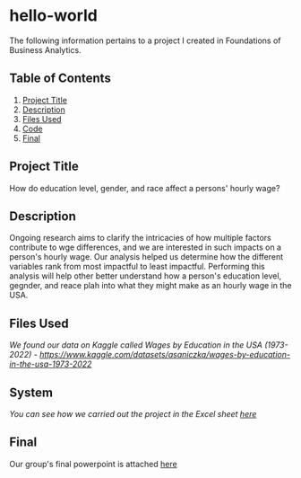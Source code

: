 # hello-world
The following information pertains to a project I created in Foundations of Business Analytics.
## Table of Contents
1. [Project Title](#Project-Title)
2. [Description](#Description)
3. [Files Used](#Files#Used)
4. [Code](#Code)
5. [Final](#Final)
## Project Title
How do education level, gender, and race affect a persons' hourly wage?
## Description
Ongoing research aims to clarify the intricacies of how multiple factors contribute to wge differences, and we are interested in such impacts on a person's hourly wage. Our analysis helped us determine how the different variables rank from most impactful to least impactful. Performing this analysis will help other better understand how a person's education level, gegnder, and reace plah into what they might make as an hourly wage in the USA.
## Files Used
*We found our data on Kaggle called Wages by Education in the USA (1973-2022)*
  *- https://www.kaggle.com/datasets/asaniczka/wages-by-education-in-the-usa-1973-2022*
## System
*You can see how we carried out the project in the Excel sheet [here](https://github.com/paigeoconnell/hello-world/blob/main/Copy%20of%20Wages%20by%20education.xlsx)*
## Final
Our group's final powerpoint is attached [here](https://github.com/paigeoconnell/hello-world/blob/main/BAIS%20Project%20Presentation.pptx)
